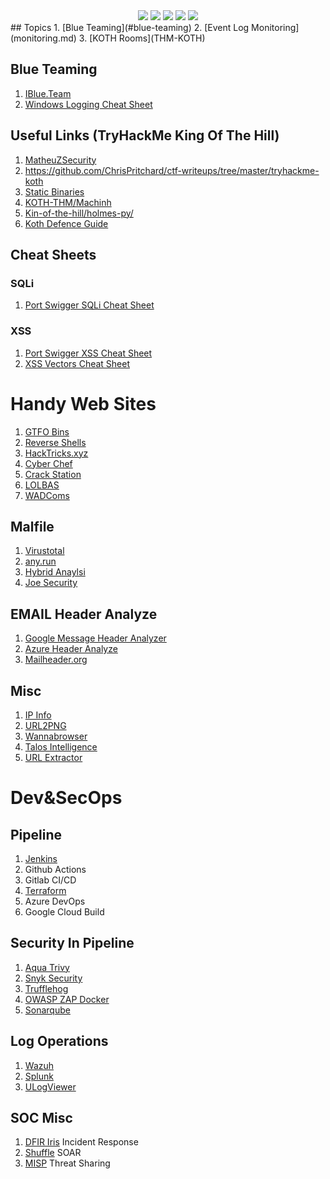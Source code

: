 <center>
<a href="https://medium.com/@farukomererdem2003"><img src="https://img.shields.io/badge/Medium-12100E?style=for-the-badge&logo=medium&logoColor=white"></img></a> <a href="https://www.linkedin.com/in/faruk-omer-erdem/"><img src="https://img.shields.io/badge/LinkedIn-0077B5?style=for-the-badge&logo=linkedin&logoColor=white"></img></a> <a href="https://github.com/farukerdem34"><img src="https://img.shields.io/badge/GitHub-100000?style=for-the-badge&logo=github&logoColor=white"></img></a> <a href="https://tryhackme.com/p/lomarkomar"><img src="https://img.shields.io/badge/TryHackMe-212C42?style=for-the-badge&logo=TryHackMe&logoColor=white"></img></a> <a href="https://app.hackthebox.com/profile/overview"><img src=https://img.shields.io/badge/HackTheBox-111927?style=for-the-badge&logo=Hack%20The%20Box&logoColor=9FEF00"></img></a> 
</center>
## Topics
1. [Blue Teaming](#blue-teaming)
2. [Event Log Monitoring](monitoring.md)
3. [KOTH Rooms](THM-KOTH)

## Blue Teaming
1. <a href="https://www.iblue.team/">IBlue.Team</a>
2. [Windows Logging Cheat Sheet](https://static1.squarespace.com/static/552092d5e4b0661088167e5c/t/580595db9f745688bc7477f6/1476761074992/Windows+Logging+Cheat+Sheet_ver_Oct_2016.pdf)

## Useful Links (TryHackMe King Of The Hill)
1. <a href="https://github.com/MatheuZSecurity/Koth-TryHackMe-Tricks">MatheuZSecurity</a>
2. https://github.com/ChrisPritchard/ctf-writeups/tree/master/tryhackme-koth
2. <a href="https://github.com/andrew-d/static-binaries">Static Binaries</a>
3. <a href="https://github.com/Machinh/Koth-THM">KOTH-THM/Machinh</a>
4. <a href="https://github.com/holmes-py/King-of-the-hill">Kin-of-the-hill/holmes-py/</a>
5. <a href="https://blog.noxtal.com/cheatsheets/2020/08/08/ultimate-koth-defense-guide/">Koth Defence Guide</a>

## Cheat Sheets
### SQLi
1. <a href="https://portswigger.net/web-security/sql-injection/cheat-sheet">Port Swigger SQLi Cheat Sheet</a>
### XSS
1. <a href="https://portswigger.net/web-security/cross-site-scripting/cheat-sheet">Port Swigger XSS Cheat Sheet</a>
2. <a href="https://gist.github.com/kurobeats/9a613c9ab68914312cbb415134795b45">XSS Vectors Cheat Sheet</a>

# Handy Web Sites
1. <a href="https://gtfobins.github.io/">GTFO Bins</a>
2. <a href="https://www.revshells.com/">Reverse Shells</a>
3. <a href="https://book.hacktricks.xyz/welcome/readme">HackTricks.xyz</a>
4. [Cyber Chef](https://gchq.github.io/CyberChef/)
5. [Crack Station](https://crackstation.net/)
6. [LOLBAS](https://lolbas-project.github.io/#)
7. [WADComs](https://wadcoms.github.io/)

## Malfile
1. [Virustotal](https://www.virustotal.com/gui/home/upload)
2. [any.run](https://app.any.run/)
3. [Hybrid Anaylsi](https://www.hybrid-analysis.com/)
4. [Joe Security](https://www.joesecurity.org/)

## EMAIL Header Analyze
1. [Google Message Header Analyzer](https://toolbox.googleapps.com/apps/messageheader/analyzeheader)
2. [Azure Header Analyze](https://toolbox.googleapps.com/apps/messageheader/analyzeheader)
3. [Mailheader.org](https://mailheader.org/)

## Misc
1. [IP Info](https://ipinfo.io/)
2. [URL2PNG](https://www.url2png.com/)
3. [Wannabrowser](https://www.wannabrowser.net/)
4. [Talos Intelligence](https://talosintelligence.com/reputation)
5. [URL Extractor](https://www.convertcsv.com/url-extractor.htm)

# Dev&SecOps
## Pipeline
1. [Jenkins](https://www.jenkins.io/)
2. Github Actions
3. Gitlab CI/CD
4. [Terraform](https://www.terraform.io/)
5. Azure DevOps
6. Google Cloud Build

## Security In Pipeline
1. [Aqua Trivy](https://github.com/aquasecurity/trivy)
2. [Snyk Security](https://snyk.io/)
3. [Trufflehog](https://github.com/trufflesecurity/trufflehog)
4. [OWASP ZAP Docker](https://www.zaproxy.org/docs/docker/about/)
5. [Sonarqube](https://www.sonarsource.com/products/sonarqube/)
## Log Operations
1. [Wazuh](https://wazuh.com/)
2. [Splunk](https://www.splunk.com/)
3. [ULogViewer](https://github.com/carina-studio/ULogViewer)
## SOC Misc
1. [DFIR Iris](https://dfir-iris.org/) Incident Response
2. [Shuffle](https://shuffler.io/) SOAR
3. [MISP](https://www.misp-project.org/) Threat Sharing
